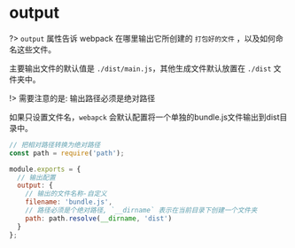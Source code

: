 # output

?> `output` 属性告诉 webpack 在哪里输出它所创建的 `打包好的文件` ，以及如何命名这些文件。

主要输出文件的默认值是 `./dist/main.js`，其他生成文件默认放置在 `./dist` 文件夹中。

!> 需要注意的是: 输出路径必须是绝对路径

如果只设置文件名，`webapck` 会默认配置将一个单独的bundle.js文件输出到dist目录中。

```javascript
// 把相对路径转换为绝对路径
const path = require('path');

module.exports = {
  // 输出配置
  output: {
    // 输出的文件名称-自定义
    filename: 'bundle.js',
    // 路径必须是个绝对路径, `__dirname` 表示在当前目录下创建一个文件夹
    path: path.resolve(__dirname, 'dist')
  }
};
```